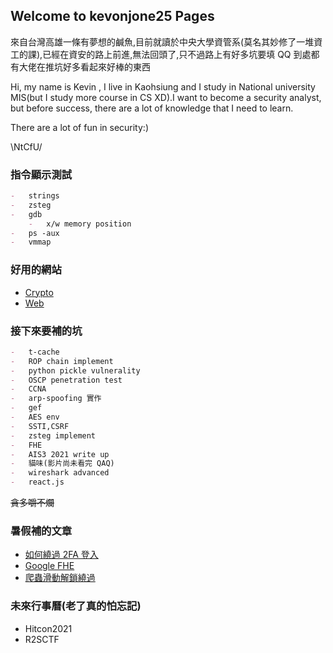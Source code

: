 ## Welcome to kevonjone25 Pages

來自台灣高雄一條有夢想的鹹魚,目前就讀於中央大學資管系(莫名其妙修了一堆資工的課),已經在資安的路上前進,無法回頭了,只不過路上有好多坑要填 QQ 到處都有大佬在推坑好多看起來好棒的東西

Hi, my name is Kevin , I live in Kaohsiung and I study in National university MIS(but I study more course in CS XD).I want to become a security analyst, but before success, there are a lot of knowledge that I need to learn.

There are a lot of fun in security:)

\NtCfU/

### 指令顯示測試

```markdown
-   strings
-   zsteg
-   gdb
    -   x/w memory position
-   ps -aux
-   vmmap
```

### 好用的網站

-   [Crypto](https://cryptohack.org/)
-   [Web](https://github.com/w181496/Web-CTF-Cheatsheet#ssrf)

### 接下來要補的坑

```markdown
-   t-cache
-   ROP chain implement
-   python pickle vulnerality
-   OSCP penetration test
-   CCNA
-   arp-spoofing 實作
-   gef
-   AES env
-   SSTI,CSRF
-   zsteg implement
-   FHE
-   AIS3 2021 write up
-   貓味(影片尚未看完 QAQ)
-   wireshark advanced
-   react.js
```

~~貪多嚼不爛~~

### 暑假補的文章

-   [如何繞過 2FA 登入](https://youst.in/posts/bypassing-2fa-using-openid-misconfiguration/?fbclid=IwAR0wxK1GG3PpQJ907nHVs7Sqrasze0-3nxHhvpP9nKxcziexgLnp9iUSlsQ)
-   [Google FHE](https://github.com/google/fully-homomorphic-encryption)
-   [爬蟲滑動解鎖繞過](https://blog.v123582.tw/2021/06/05/%E8%AE%93-Python-%E7%88%AC%E8%9F%B2%E4%B9%9F%E8%83%BD%E8%AE%80%E5%BE%97%E6%87%82%E3%80%8C%E6%BB%91%E5%8B%95%E9%A9%97%E8%AD%89%E7%A2%BC%E3%80%8D/)

### 未來行事曆(老了真的怕忘記)

-   Hitcon2021
-   R2SCTF
